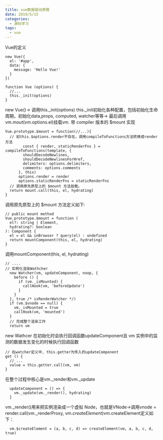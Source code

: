 ```yaml
---
title: vue数据驱动原理
date: 2019/5/15
categories:
  - 源码学习
tags: 
  - vue
---
```


Vue的定义
```
new Vue({
  el: '#app',
  data: {
    message: 'Hello Vue!'
  }
})
```
```
function Vue (options) {
  //...
  this._init(options)
}
```
new Vue()-> 调用this._init(options)
this._init初始化各种配置，包括初始化生命周期，初始化data,props, computed, watcher等等-> 最后调用vm.$mout(vm.$options.el)挂载vm.
带 compiler 版本的 $mount 实现
```
Vue.prototype.$mount = function(//...){
  // 如this.$options.render不存在，调用compileToFunctions方法转换成render方法
        const { render, staticRenderFns } = compileToFunctions(template, {
        shouldDecodeNewlines,
        shouldDecodeNewlinesForHref,
        delimiters: options.delimiters,
        comments: options.comments
      }, this)
      options.render = render
      options.staticRenderFns = staticRenderFns
  // 调用原先原型上的 $mount 方法挂载。
  return mount.call(this, el, hydrating)
}
```
调用原先原型上的 $mount 方法定义如下:
```
// public mount method
Vue.prototype.$mount = function (
  el?: string | Element,
  hydrating?: boolean
): Component {
  el = el && inBrowser ? query(el) : undefined
  return mountComponent(this, el, hydrating)
}
```
调用mountComponent(this, el, hydrating)
```
// ....
// 实例化渲染Wathcher
  new Watcher(vm, updateComponent, noop, {
    before () {
      if (vm._isMounted) {
        callHook(vm, 'beforeUpdate')
      }
    }
  }, true /* isRenderWatcher */)
  if (vm.$vnode == null) {
    vm._isMounted = true
    callHook(vm, 'mounted')
  }
  // 完成整个渲染工作
  return vm

```
new Wathcer 在初始化时会执行回调函数updateComponent且 vm 实例中的监测的数据发生变化的时候执行回调函数
```
// 在watcher定义中, this.getter为传入的updateComponent
get () {
  // ...
  value = this.getter.call(vm, vm)
}
```
在整个过程中核心是vm._render和vm._update
```
  updateComponent = () => {
    vm._update(vm._render(), hydrating)
  }
```
vm._render()用来把实例渲染成一个虚拟 Node，也就是VNode->调用vnode = render.call(vm._renderProxy, vm.$createElement)
vm.$createElement定义如下：
```
  vm.$createElement = (a, b, c, d) => createElement(vm, a, b, c, d, true)
```